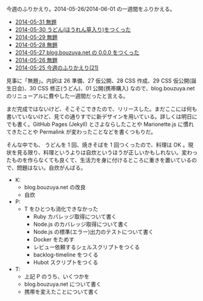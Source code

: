 今週のふりかえり。2014-05-26/2014-06-01 の一週間をふりかえる。

- [2014-05-31 無題][2014-05-31]
- [2014-05-30 うどん(ほうれん草入り)をつくった][2014-05-30]
- [2014-05-29 無題][2014-05-29]
- [2014-05-28 無題][2014-05-28]
- [2014-05-27 blog.bouzuya.net の 0.0.0 をつくった][2014-05-27]
- [2014-05-26 無題][2014-05-26]
- [2014-05-25 今週のふりかえり(21)][2014-05-25]

見事に「無題」。内訳は 26 準備、27 仮公開、28 CSS 作成、29 CSS 仮公開(誕生日会)、30 CSS 修正(うどん)、01 公開(携帯購入) なので、blog.bouzuya.net のリニューアルに費やした一週間だったと言える。

まだ完成ではないけど、そこそこできたので、リリースした。まだここには何も書いていないけど、見ての通りすでに新デザインを用いている。詳しくは明日にでも書く。GitHub Pages (Jekyll) とさよならしたことや Marionette.js に慣れてきたことや Permalink が変わったことなどを書くつもりだ。

そんな中でも、 うどんを 1 回、焼きそばを 1 回つくったので、料理は OK 。現状を見る限り、料理というよりは自炊というほうが正しいかもしれない。変わったものを作らなくても良くて、生活力を身に付けるところに重きを置いているので、問題はない。自炊がんばる。

- K:
  - blog.bouzuya.net の改良
  - 自炊
- P:
  - T をひとつも消化できなかった
    - Ruby カバレッジ取得について書く
    - Node.js のカバレッジ取得について書く
    - Node.js の標準(エラー)出力のテストについて書く
    - Docker をためす
    - レビュー依頼するシェルスクリプトをつくる
    - backlog-timeline をつくる
    - Hubot スクリプトをつくる
- T:
  - 上記 P のうち、いくつかを
  - blog.bouzuya.net について書く
  - 携帯を変えたことについて書く

[2014-05-31]: http://blog.bouzuya.net/2014/05/31/
[2014-05-30]: http://blog.bouzuya.net/2014/05/30/
[2014-05-29]: http://blog.bouzuya.net/2014/05/29/
[2014-05-28]: http://blog.bouzuya.net/2014/05/28/
[2014-05-27]: http://blog.bouzuya.net/2014/05/27/
[2014-05-26]: http://blog.bouzuya.net/2014/05/26/
[2014-05-25]: http://blog.bouzuya.net/2014/05/25/
